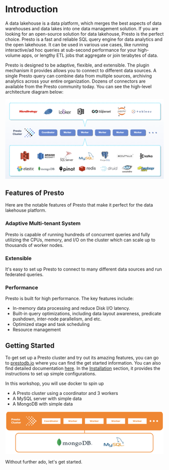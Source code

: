 # Introduction

A data lakehouse is a data platform, which merges the best aspects of data warehouses and data lakes into one data
management solution. If you are looking for an open-source solution for data lakehouse, Presto is the perfect choice.
Presto is a fast and reliable SQL query engine for data analytics and the open lakehouse. It can be used in various
use cases, like running interactive/ad hoc queries at sub-second performance for your high-volume apps, or lengthy ETL
jobs that aggregate or join terabytes of data.

Presto is designed to be adaptive, flexible, and extensible. The plugin
mechanism it provides allows you to connect to different data sources. A single Presto query can combine data from
multiple sources, archiving analytics across your entire organization. Dozens of connectors are available from the
Presto community today. You can see the high-level architecture diagram below:

![presto diag](../images/diag-presto-main.png)


## Features of Presto
Here are the notable features of Presto that make it perfect for the data lakehouse platform.

### Adaptive Multi-tenant System
Presto is capable of running hundreds of concurrent queries and fully utilizing the CPUs, memory, and I/O on the cluster
which can scale up to thousands of worker nodes.

### Extensible
It's easy to set up Presto to connect to many different data sources and run federated queries.

### Performance
Presto is built for high performance. The key features include:
- In-memory data processing and reduce Disk I/O latency.
- Built-in query optimizations, including data layout awareness, predicate pushdown, inter-node parallelism, and etc.
- Optimized stage and task scheduling
- Resource management

## Getting Started
To get set up a Presto cluster and try out its amazing features, you can go to [prestodb.io](https://prestodb.io/) where
you can find the get started information. You can also find detailed documentation [here](https://prestodb.io/docs/current).
In the [Installation](http://prestodb.io/docs/current/installation.html) section, it provides the instructions to set up
simple configurations.

In this workshop, you will use docker to spin up

- A Presto cluster using a coordinator and 3 workers
- A MySQL server with simple data
- A MongoDB with simple data

![presto diag](../images/lab-architecture.png)

Without further ado, let's get started.